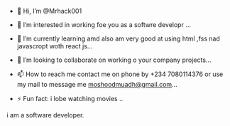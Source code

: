 - 👋 Hi, I’m @Mrhack001
- 👀 I’m interested in working foe you as a softwre developr ...
- 🌱 I’m currently learning  amd also am very good at using html ,fss nad javascropt woth react js...
- 💞️ I’m looking to collaborate on working o  your company projects...
- 📫 How to reach me contact me on phone by +234 7080114376 or use my mail to message me moshoodmuadh@gmail.com...
  
- ⚡ Fun fact: i lobe watching movies ..

<!---
Mrhack001/Mrhack001 is a ✨ special ✨ repository because its `README.md` (this file) appears on your GitHub profile.
You can click the Preview link to take a look at your changes.
--->
i am a software developer.

